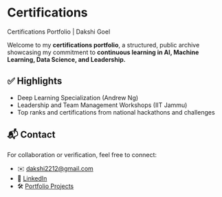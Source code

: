 # Certifications
Certifications Portfolio | Dakshi Goel

Welcome to my **certifications portfolio**, a structured, public archive showcasing my commitment to **continuous learning in AI, Machine Learning, Data Science, and Leadership.**

## ✅ Highlights

- Deep Learning Specialization (Andrew Ng)
- Leadership and Team Management Workshops (IIT Jammu)
- Top ranks and certifications from national hackathons and challenges

## 📬 Contact
For collaboration or verification, feel free to connect:

- ✉️ [dakshi2212@gmail.com](mailto:dakshi2212@gmail.com)
- 💼 [LinkedIn](https://www.linkedin.com/in/dakshi-iit/)
- 🛠️ [Portfolio Projects](https://github.com/dakshigoel22)
